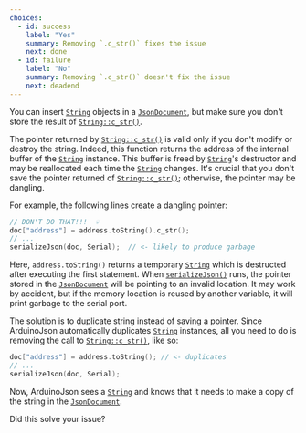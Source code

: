 ```yaml
---
choices:
  - id: success
    label: "Yes"
    summary: Removing `.c_str()` fixes the issue
    next: done
  - id: failure
    label: "No"
    summary: Removing `.c_str()` doesn't fix the issue
    next: deadend
---
```


You can insert [`String`](https://www.arduino.cc/reference/en/language/variables/data-types/stringobject/) objects in a [`JsonDocument`](/v6/api/jsondocument/), but make sure you don't store the result of [`String::c_str()`](https://www.arduino.cc/reference/en/language/variables/data-types/string/functions/c_str/).

The pointer returned by [`String::c_str()`](https://www.arduino.cc/reference/en/language/variables/data-types/string/functions/c_str/) is valid only if you don't modify or destroy the string.
Indeed, this function returns the address of the internal buffer of the [`String`](https://www.arduino.cc/reference/en/language/variables/data-types/stringobject/) instance.
This buffer is freed by [`String`](https://www.arduino.cc/reference/en/language/variables/data-types/stringobject/)'s destructor and may be reallocated each time the  [`String`](https://www.arduino.cc/reference/en/language/variables/data-types/stringobject/) changes. It's crucial that you don't save the pointer returned of [`String::c_str()`](https://www.arduino.cc/reference/en/language/variables/data-types/string/functions/c_str/); otherwise, the pointer may be dangling.

For example, the following lines create a dangling pointer:

```c++
// DON'T DO THAT!!!  💀
doc["address"] = address.toString().c_str();
// ...
serializeJson(doc, Serial);  // <- likely to produce garbage
```

Here, `address.toString()` returns a temporary [`String`](https://www.arduino.cc/reference/en/language/variables/data-types/stringobject/) which is destructed after executing the first statement. When [`serializeJson()`](/v6/api/json/serializejson/) runs, the pointer stored in the [`JsonDocument`](/v6/api/jsondocument/) will be pointing to an invalid location. It may work by accident, but if the memory location is reused by another variable, it will print garbage to the serial port.

The solution is to duplicate string instead of saving a pointer.
Since ArduinoJson automatically duplicates [`String`](https://www.arduino.cc/reference/en/language/variables/data-types/stringobject/) instances, all you need to do is  removing the call to [`String::c_str()`](https://www.arduino.cc/reference/en/language/variables/data-types/string/functions/c_str/), like so:

```c++
doc["address"] = address.toString(); // <- duplicates
// ...
serializeJson(doc, Serial);
```

Now, ArduinoJson sees a [`String`](https://www.arduino.cc/reference/en/language/variables/data-types/stringobject/) and knows that it needs to make a copy of the string in the [`JsonDocument`](/v6/api/jsondocument/).

Did this solve your issue?